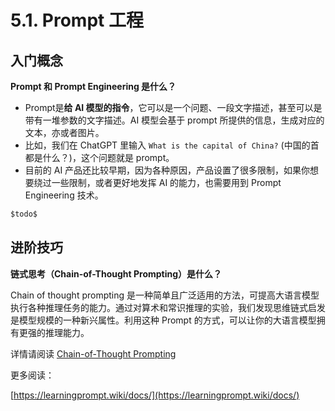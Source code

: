 # 5.1. Prompt 工程

## 入门概念

**Prompt 和 Prompt Engineering 是什么？**

* Prompt是**给 AI 模型的指令**，它可以是一个问题、一段文字描述，甚至可以是带有一堆参数的文字描述。AI 模型会基于 prompt 所提供的信息，生成对应的文本，亦或者图片。
* 比如，我们在 ChatGPT 里输入 `What is the capital of China?` (中国的首都是什么？)，这个问题就是 prompt。
* 目前的 AI 产品还比较早期，因为各种原因，产品设置了很多限制，如果你想要绕过一些限制，或者更好地发挥 AI 的能力，也需要用到 Prompt Engineering 技术。

```jsx
$todo$
```

## 进阶技巧

**链式思考（Chain-of-Thought Prompting）是什么？**

Chain of thought prompting 是一种简单且广泛适用的方法，可提高大语言模型执行各种推理任务的能力。通过对算术和常识推理的实验，我们发现思维链式启发是模型规模的一种新兴属性。利用这种 Prompt 的方式，可以让你的大语言模型拥有更强的推理能力。

详情请阅读 [Chain-of-Thought Prompting](./Chain-of-Thought%20Prompting)



更多阅读：

[https://learningprompt.wiki/docs/](https://learningprompt.wiki/docs/)
